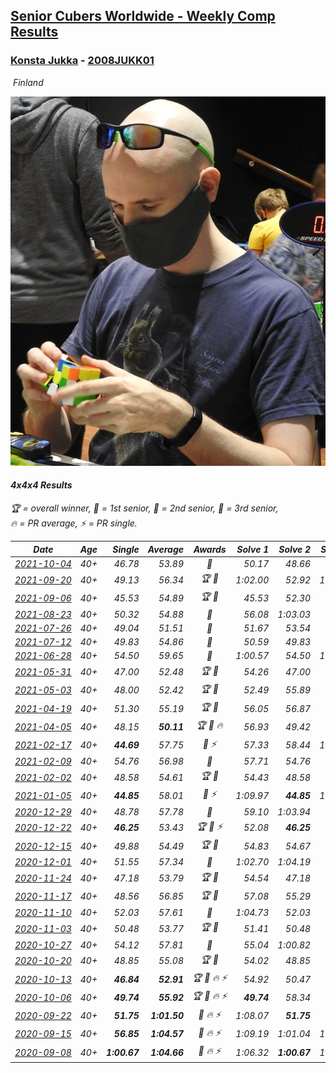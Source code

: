 <style>table {white-space: nowrap;}</style>
<link rel="stylesheet" type="text/css" href="/scw-comp/css/flags.css" />

## [Senior Cubers Worldwide - Weekly Comp Results](/scw-comp/results/)
### [Konsta Jukka](README.md) - [2008JUKK01](https://www.worldcubeassociation.org/persons/2008JUKK01?event=444)

<i class="flag flag-FI" />&nbsp;Finland

![Konsta Jukka](1598884731.jpg)

#### 4x4x4 Results

<span style="white-space: nowrap;">🏆 = overall winner</span>, <span style="white-space: nowrap;">🥇 = 1st senior</span>, <span style="white-space: nowrap;">🥈 = 2nd senior</span>, <span style="white-space: nowrap;">🥉 = 3rd senior</span>, <span style="white-space: nowrap;">🔥 = PR average</span>, <span style="white-space: nowrap;">⚡ = PR single</span>.

| Date | Age | Single | Average | Awards | Solve 1 | Solve 2 | Solve 3 | Solve 4 | Solve 5 | Video |
| :--: | :--: | --: | --: | :--: | --: | --: | --: | --: | --: | :-- |
| [2021-10-04](../../results/2021-10-04/444.md) | 40+ | 46.78 | 53.89 | 🥇 | 50.17 | 48.66 | 46.78 | 1:02.85 | 1:03.44 | [Desktop](https://www.facebook.com/events/150603127207792/permalink/158766283058143) / [Mobile](https://m.facebook.com/events/150603127207792?view=permalink&id=158766283058143) |
| [2021-09-20](../../results/2021-09-20/444.md) | 40+ | 49.13 | 56.34 | 🏆 🥇 | 1:02.00 | 52.92 | 1:05.93 | 54.11 | 49.13 | [Desktop](https://www.facebook.com/events/4223726381008841/permalink/4267613246620154) / [Mobile](https://m.facebook.com/events/4223726381008841?view=permalink&id=4267613246620154) |
| [2021-09-06](../../results/2021-09-06/444.md) | 40+ | 45.53 | 54.89 | 🏆 🥇 | 45.53 | 52.30 | 54.29 | 58.93 | 58.08 | [Desktop](https://www.facebook.com/events/899313470960376/permalink/908086593416397) / [Mobile](https://m.facebook.com/events/899313470960376?view=permalink&id=908086593416397) |
| [2021-08-23](../../results/2021-08-23/444.md) | 40+ | 50.32 | 54.88 | 🥇 | 56.08 | 1:03.03 | 51.75 | 50.32 | 56.80 | [Desktop](https://www.facebook.com/events/1108693076205590/permalink/1117811361960428) / [Mobile](https://m.facebook.com/events/1108693076205590?view=permalink&id=1117811361960428) |
| [2021-07-26](../../results/2021-07-26/444.md) | 40+ | 49.04 | 51.51 | 🥈 | 51.67 | 53.54 | 49.32 | 49.04 | 59.06 | [Desktop](https://www.facebook.com/events/210838191047415/permalink/221257616672139) / [Mobile](https://m.facebook.com/events/210838191047415?view=permalink&id=221257616672139) |
| [2021-07-12](../../results/2021-07-12/444.md) | 40+ | 49.83 | 54.86 | 🥇 | 50.59 | 49.83 | 57.98 | 1:02.46 | 56.02 | [Desktop](https://www.facebook.com/events/3019269651530977/permalink/3056071174517491) / [Mobile](https://m.facebook.com/events/3019269651530977?view=permalink&id=3056071174517491) |
| [2021-06-28](../../results/2021-06-28/444.md) | 40+ | 54.50 | 59.65 | 🥇 | 1:00.57 | 54.50 | 1:01.58 | 56.81 | 1:02.40 | [Desktop](https://www.facebook.com/events/248738199926629/permalink/256332152500567) / [Mobile](https://m.facebook.com/events/248738199926629?view=permalink&id=256332152500567) |
| [2021-05-31](../../results/2021-05-31/444.md) | 40+ | 47.00 | 52.48 | 🏆 🥇 | 54.26 | 47.00 | 49.86 | 53.33 | 56.13 | [Desktop](https://www.facebook.com/events/1677723082618127/permalink/1687884438268658) / [Mobile](https://m.facebook.com/events/1677723082618127?view=permalink&id=1687884438268658) |
| [2021-05-03](../../results/2021-05-03/444.md) | 40+ | 48.00 | 52.42 | 🏆 🥇 | 52.49 | 55.89 | 56.72 | 48.89 | 48.00 | [Desktop](https://www.facebook.com/events/158701836186375/permalink/166938658696026) / [Mobile](https://m.facebook.com/events/158701836186375?view=permalink&id=166938658696026) |
| [2021-04-19](../../results/2021-04-19/444.md) | 40+ | 51.30 | 55.19 | 🏆 🥇 | 56.05 | 56.87 | 51.30 | 56.52 | 53.00 | [Desktop](https://www.facebook.com/events/1009195762821458/permalink/1017253955348972) / [Mobile](https://m.facebook.com/events/1009195762821458?view=permalink&id=1017253955348972) |
| [2021-04-05](../../results/2021-04-05/444.md) | 40+ | 48.15 | **50.11** | 🏆 🥇 🔥 | 56.93 | 49.42 | 50.94 | 49.96 | 48.15 | [Desktop](https://www.facebook.com/events/2619499895016321/permalink/2629102137389430) / [Mobile](https://m.facebook.com/events/2619499895016321?view=permalink&id=2629102137389430) |
| [2021-02-17](../../results/2021-02-17/444.md) | 40+ | **44.69** | 57.75 | 🥈 ⚡ | 57.33 | 58.44 | 1:01.67 | 57.47 | **44.69** | [Desktop](https://www.facebook.com/events/1341827372862028/permalink/1345540705824028) / [Mobile](https://m.facebook.com/events/1341827372862028?view=permalink&id=1345540705824028) |
| [2021-02-09](../../results/2021-02-09/444.md) | 40+ | 54.76 | 56.98 | 🥇 | 57.71 | 54.76 | 54.89 | 1:01.12 | 58.33 | [Desktop](https://www.facebook.com/events/1072787469872680/permalink/1076883842796376) / [Mobile](https://m.facebook.com/events/1072787469872680?view=permalink&id=1076883842796376) |
| [2021-02-02](../../results/2021-02-02/444.md) | 40+ | 48.58 | 54.61 | 🏆 🥇 | 54.43 | 48.58 | 53.09 | 56.32 | 57.73 | [Desktop](https://www.facebook.com/events/419241732746821/permalink/422657882405206) / [Mobile](https://m.facebook.com/events/419241732746821?view=permalink&id=422657882405206) |
| [2021-01-05](../../results/2021-01-05/444.md) | 40+ | **44.85** | 58.01 | 🥈 ⚡ | 1:09.97 | **44.85** | 1:03.31 | 51.93 | 58.80 | [Desktop](https://www.facebook.com/events/438895340619582/permalink/442976400211476) / [Mobile](https://m.facebook.com/events/438895340619582?view=permalink&id=442976400211476) |
| [2020-12-29](../../results/2020-12-29/444.md) | 40+ | 48.78 | 57.78 | 🥈 | 59.10 | 1:03.94 | 58.93 | 55.30 | 48.78 | [Desktop](https://www.facebook.com/events/1086076581855919/permalink/1090287624768148) / [Mobile](https://m.facebook.com/events/1086076581855919?view=permalink&id=1090287624768148) |
| [2020-12-22](../../results/2020-12-22/444.md) | 40+ | **46.25** | 53.43 | 🏆 🥇 ⚡ | 52.08 | **46.25** | 56.99 | 51.22 | 58.60 | [Desktop](https://www.facebook.com/events/202563571576862/permalink/207720074394545) / [Mobile](https://m.facebook.com/events/202563571576862?view=permalink&id=207720074394545) |
| [2020-12-15](../../results/2020-12-15/444.md) | 40+ | 49.88 | 54.49 | 🏆 🥇 | 54.83 | 54.67 | 57.28 | 53.98 | 49.88 | [Desktop](https://www.facebook.com/events/380879093195746/permalink/384509632832692) / [Mobile](https://m.facebook.com/events/380879093195746?view=permalink&id=384509632832692) |
| [2020-12-01](../../results/2020-12-01/444.md) | 40+ | 51.55 | 57.34 | 🥈 | 1:02.70 | 1:04.19 | 52.97 | 56.36 | 51.55 | [Desktop](https://www.facebook.com/events/1067911153659963/permalink/1073161513134927) / [Mobile](https://m.facebook.com/events/1067911153659963?view=permalink&id=1073161513134927) |
| [2020-11-24](../../results/2020-11-24/444.md) | 40+ | 47.18 | 53.79 | 🏆 🥇 | 54.54 | 47.18 | 51.84 | 57.74 | 55.00 | [Desktop](https://www.facebook.com/events/383885642947563/permalink/388664202469707) / [Mobile](https://m.facebook.com/events/383885642947563?view=permalink&id=388664202469707) |
| [2020-11-17](../../results/2020-11-17/444.md) | 40+ | 48.56 | 56.85 | 🏆 🥇 | 57.08 | 55.29 | 58.18 | 1:09.89 | 48.56 | [Desktop](https://www.facebook.com/events/385577379164063/permalink/390212318700569) / [Mobile](https://m.facebook.com/events/385577379164063?view=permalink&id=390212318700569) |
| [2020-11-10](../../results/2020-11-10/444.md) | 40+ | 52.03 | 57.61 | 🥈 | 1:04.73 | 52.03 | 55.41 | 58.54 | 58.89 | [Desktop](https://www.facebook.com/events/2956286364603224/permalink/2963411703890690) / [Mobile](https://m.facebook.com/events/2956286364603224?view=permalink&id=2963411703890690) |
| [2020-11-03](../../results/2020-11-03/444.md) | 40+ | 50.48 | 53.77 | 🏆 🥇 | 51.41 | 50.48 | 53.00 | 56.89 | 1:03.08 | [Desktop](https://www.facebook.com/events/391709741873523/permalink/396414048069759) / [Mobile](https://m.facebook.com/events/391709741873523?view=permalink&id=396414048069759) |
| [2020-10-27](../../results/2020-10-27/444.md) | 40+ | 54.12 | 57.81 | 🥈 | 55.04 | 1:00.82 | 54.12 | 1:03.92 | 57.57 | [Desktop](https://www.facebook.com/events/1621959871298390/permalink/1627558144071896) / [Mobile](https://m.facebook.com/events/1621959871298390?view=permalink&id=1627558144071896) |
| [2020-10-20](../../results/2020-10-20/444.md) | 40+ | 48.85 | 55.08 | 🏆 🥇 | 54.02 | 48.85 | 54.10 | 1:02.38 | 57.13 | [Desktop](https://www.facebook.com/events/758279974902955/permalink/762014484529504) / [Mobile](https://m.facebook.com/events/758279974902955?view=permalink&id=762014484529504) |
| [2020-10-13](../../results/2020-10-13/444.md) | 40+ | **46.84** | **52.91** | 🏆 🥇 🔥 ⚡ | 54.92 | 50.47 | 56.30 | 53.35 | **46.84** | [Desktop](https://www.facebook.com/events/746942356162446/permalink/750804849109530) / [Mobile](https://m.facebook.com/events/746942356162446?view=permalink&id=750804849109530) |
| [2020-10-06](../../results/2020-10-06/444.md) | 40+ | **49.74** | **55.92** | 🏆 🥇 🔥 ⚡ | **49.74** | 58.34 | 51.57 | 57.85 | 1:00.72 | [Desktop](https://www.facebook.com/events/2766581680255939/permalink/2770166189897488) / [Mobile](https://m.facebook.com/events/2766581680255939?view=permalink&id=2770166189897488) |
| [2020-09-22](../../results/2020-09-22/444.md) | 40+ | **51.75** | **1:01.50** | 🥈 🔥 ⚡ | 1:08.07 | **51.75** | 58.28 | 1:00.14 | 1:06.07 | [Desktop](https://www.facebook.com/events/342541897161786/permalink/345657720183537) / [Mobile](https://m.facebook.com/events/342541897161786?view=permalink&id=345657720183537) |
| [2020-09-15](../../results/2020-09-15/444.md) | 40+ | **56.85** | **1:04.57** | 🥉 🔥 ⚡ | 1:09.19 | 1:01.04 | 1:04.51 | 1:08.16 | **56.85** | [Desktop](https://www.facebook.com/events/655903882008117/permalink/660708578194314) / [Mobile](https://m.facebook.com/events/655903882008117?view=permalink&id=660708578194314) |
| [2020-09-08](../../results/2020-09-08/444.md) | 40+ | **1:00.67** | **1:04.66** | 🥉 🔥 ⚡ | 1:06.32 | **1:00.67** | 1:01.58 | 1:08.70 | 1:06.08 | [Desktop](https://www.facebook.com/events/342884623427933/permalink/345566423159753) / [Mobile](https://m.facebook.com/events/342884623427933?view=permalink&id=345566423159753) |


<!-- Global site tag (gtag.js) - Google Analytics -->
<script async src="https://www.googletagmanager.com/gtag/js?id=UA-86348435-3"></script>
<script>window.dataLayer = window.dataLayer || []; function gtag() {dataLayer.push(arguments);} gtag('js', new Date()); gtag('config', 'UA-86348435-3');</script>
